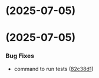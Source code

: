# [](https://github.com/ashenlabs/depcheckr/compare/v0.1.1...v) (2025-07-05)



#  (2025-07-05)


### Bug Fixes

* command to run tests ([82c38d1](https://github.com/ashenlabs/depcheckr/commit/82c38d1533d6848effa5e67474ca081c076d4f5e))



